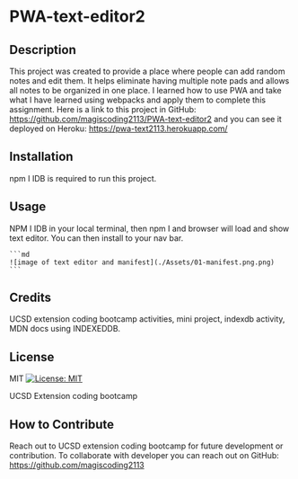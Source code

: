 # PWA-text-editor2

## Description

This project was created to provide a place where people can add random notes and edit them. It helps eliminate having multiple note pads and allows all notes to be organized in one place. I learned how to use PWA and take what I have learned using webpacks and apply them to complete this assignment. Here is a link to this project in GitHub: https://github.com/magiscoding2113/PWA-text-editor2 and you can see it deployed on Heroku: https://pwa-text2113.herokuapp.com/

## Installation
npm I IDB is required to run this project. 

## Usage

NPM I IDB in your local terminal, then npm I and browser will load and show text editor. You can then install to your nav bar. 



    ```md
    ![image of text editor and manifest](./Assets/01-manifest.png.png)
    ```

## Credits

UCSD extension coding bootcamp activities, mini project, indexdb activity, MDN docs using INDEXEDDB.

## License

MIT
[![License: MIT](https://img.shields.io/badge/License-MIT-yellow.svg)](https://opensource.org/licenses/MIT)



UCSD Extension coding bootcamp



## How to Contribute
Reach out to UCSD extension coding bootcamp for future development or contribution. To collaborate with developer you can reach out on GitHub: https://github.com/magiscoding2113


